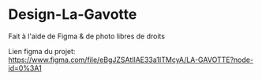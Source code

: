 # Design-La-Gavotte
Fait à l'aide de Figma & de photo libres de droits

Lien figma du projet: https://www.figma.com/file/eBgJZSAtIlAE33a1ITMcyA/LA-GAVOTTE?node-id=0%3A1
